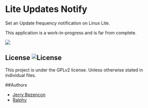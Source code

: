 Lite Updates Notify
================

Set an Update frequency notification on Linux Lite.

This application is a work-in-progress and is far from complete.

![](http://i.imgur.com/PGGxtxi.png)

## License ![License](https://img.shields.io/badge/license-GPLv2-green.svg)

This project is under the GPLv2 license. Unless otherwise stated in individual files.

##Authors
- [Jerry Bezencon](https://github.com/linuxlite/)
- [Ralphy](https://github.com/ralphys)